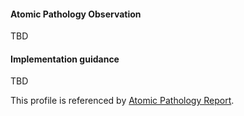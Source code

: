 #### Atomic Pathology Observation
TBD

#### Implementation guidance
TBD

This profile is referenced by [Atomic Pathology Report](StructureDefinition-diagnosticreport-path-atomic-1.html).